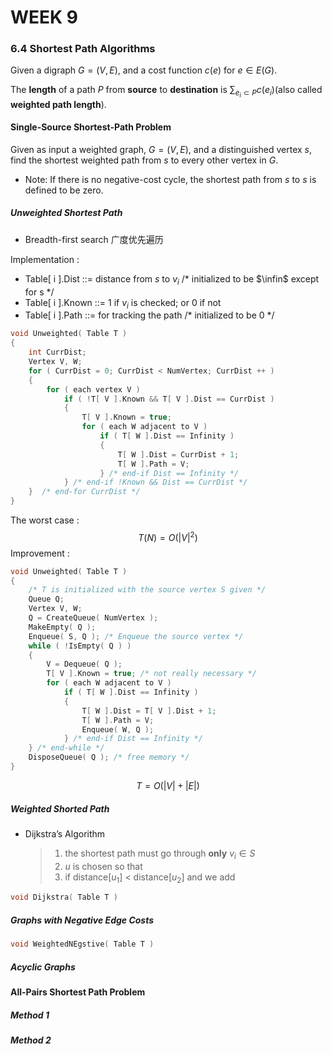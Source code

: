 # WEEK 9

### 6.4 Shortest Path Algorithms

Given a digraph $G = ( V, E )$, and a cost function $c( e )$ for $e \in E( G )$. 

The **length** of a path $P$ from **source** to **destination** is $\sum_{e_i\subset P} c(e_i)$(also called **weighted path length**).

#### Single-Source Shortest-Path Problem

Given as input a weighted graph, $G = ( V, E )$, and a distinguished vertex $s$, find the shortest weighted path from $s$ to every other vertex in $G$.

- Note: If there is no negative-cost cycle, the shortest path from $s$ to $s$ is defined to be zero.

##### Unweighted Shortest Path

- Breadth-first search 广度优先遍历

Implementation : 

- Table[ i ].Dist ::= distance from $s$ to $v_i$  /* initialized to be $\infin$ except for s */
- Table[ i ].Known ::= 1 if $v_i$ is checked; or 0 if not
- Table[ i ].Path ::= for tracking the path   /* initialized to be 0 */

```c
void Unweighted( Table T )
{   
    int CurrDist;
    Vertex V, W;
    for ( CurrDist = 0; CurrDist < NumVertex; CurrDist ++ ) 
    {
        for ( each vertex V )
			if ( !T[ V ].Known && T[ V ].Dist == CurrDist ) 
            {
	    		T[ V ].Known = true;
	    		for ( each W adjacent to V )
	        		if ( T[ W ].Dist == Infinity ) 
                    {
						T[ W ].Dist = CurrDist + 1;
						T[ W ].Path = V;
	        		} /* end-if Dist == Infinity */
			} /* end-if !Known && Dist == CurrDist */
    }  /* end-for CurrDist */
}
```

The worst case : 
$$
T(N)=O(|V|^2)
$$
Improvement :

```c
void Unweighted( Table T )
{   
    /* T is initialized with the source vertex S given */
    Queue Q;
    Vertex V, W;
    Q = CreateQueue( NumVertex );
    MakeEmpty( Q );
    Enqueue( S, Q ); /* Enqueue the source vertex */
    while ( !IsEmpty( Q ) ) 
    {
        V = Dequeue( Q );
        T[ V ].Known = true; /* not really necessary */
        for ( each W adjacent to V )
			if ( T[ W ].Dist == Infinity ) 
            {
	    		T[ W ].Dist = T[ V ].Dist + 1;
	    		T[ W ].Path = V;
	    		Enqueue( W, Q );
			} /* end-if Dist == Infinity */
    } /* end-while */
    DisposeQueue( Q ); /* free memory */
}
```

$$
T=O(|V|+|E|)
$$

##### Weighted Shorted Path

- Dijkstra’s Algorithm

  >1. the shortest path must go through **only** $v_i\in S$
  >2. $u$ is chosen so that 
  >3. if distance[$u_1$] < distance[$u_2$] and we add 

```c
void Dijkstra( Table T )
```





##### Graphs with Negative Edge Costs

```c
void WeightedNEgstive( Table T )
```



##### Acyclic Graphs



#### All-Pairs Shortest Path Problem

##### Method 1 

##### Method 2